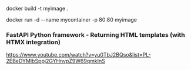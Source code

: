 docker build -t myimage .


docker run -d --name mycontainer -p 80:80 myimage


### FastAPI Python framework - Returning HTML templates (with HTMX integration)
https://www.youtube.com/watch?v=yu0TbJ2BQso&list=PL-2EBeDYMIbSppj2GYHnvpZ9W69qmkInS

